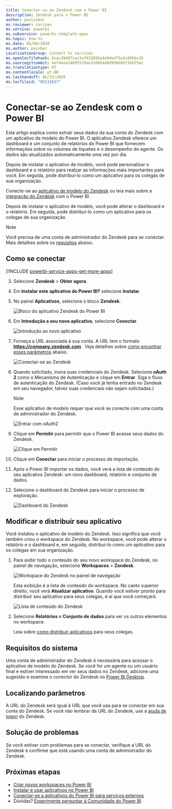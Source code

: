 ```yaml
---
title: Conectar-se ao Zendesk com o Power BI
description: Zendesk para o Power BI
author: paulinbar
ms.reviewer: sarinas
ms.service: powerbi
ms.subservice: powerbi-template-apps
ms.topic: how-to
ms.date: 05/04/2020
ms.author: painbar
LocalizationGroup: Connect to services
ms.openlocfilehash: 6cac39407cac3af833656a4e94edf9a3c80bbc26
ms.sourcegitcommit: eef4eee24695570ae3186b4d8d99660df16bf54c
ms.translationtype: HT
ms.contentlocale: pt-BR
ms.lasthandoff: 06/23/2020
ms.locfileid: "85231627"
---
```

# <a name="connect-to-zendesk-with-power-bi"></a>Conectar-se ao Zendesk com o Power BI

Este artigo explica como extrair seus dados da sua conta do Zendesk com um aplicativo de modelo do Power BI. O aplicativo Zendesk oferece um dashboard e um conjunto de relatórios do Power BI que fornecem informações sobre os volumes de tíquetes e o desempenho do agente. Os dados são atualizados automaticamente uma vez por dia. 

Depois de instalar o aplicativo de modelo, você pode personalizar o dashboard e o relatório para realçar as informações mais importantes para você. Em seguida, pode distribuí-lo como um aplicativo para os colegas de sua organização.

Conecte-se ao [aplicativo de modelo do Zendesk](https://app.powerbi.com/getdata/services/zendesk) ou leia mais sobre a [integração do Zendesk](https://powerbi.microsoft.com/integrations/zendesk) com o Power BI.

Depois de instalar o aplicativo de modelo, você pode alterar o dashboard e o relatório. Em seguida, pode distribuí-lo como um aplicativo para os colegas de sua organização.

>[!NOTE]
>Você precisa de uma conta de administrador do Zendesk para se conectar. Mais detalhes sobre os [requisitos](#system-requirements) abaixo.

## <a name="how-to-connect"></a>Como se conectar

[!INCLUDE [powerbi-service-apps-get-more-apps](../includes/powerbi-service-apps-get-more-apps.md)]

3. Selecione **Zendesk** \> **Obter agora**.
4. Em **Instalar este aplicativo do Power BI?** selecione **Instalar**.
4. No painel **Aplicativos**, selecione o bloco **Zendesk**.

    ![Bloco do aplicativo Zendesk do Power BI](media/service-connect-to-zendesk/power-bi-zendesk-tile.png)

6. Em **Introdução a seu novo aplicativo**, selecione **Conectar**.

    ![Introdução ao novo aplicativo](media/service-connect-to-zendesk/power-bi-new-app-connect-get-started.png)

4. Forneça a URL associada à sua conta. A URL tem o formato **https://company.zendesk.com** . Veja detalhes sobre [como encontrar esses parâmetros](#finding-parameters) abaixo.
   
   ![Conectar-se ao Zendesk](media/service-connect-to-zendesk/pbi_zendeskconnect.png)

5. Quando solicitado, insira suas credenciais do Zendesk.  Selecione **oAuth 2** como o Mecanismo de Autenticação e clique em **Entrar**. Siga o fluxo de autenticação do Zendesk. (Caso você já tenha entrado no Zendesk em seu navegador, talvez suas credenciais não sejam solicitadas.)
   
   > [!NOTE]
   > Esse aplicativo de modelo requer que você se conecte com uma conta de administrador do Zendesk. 
   > 
   
   ![Entrar com oAuth2](media/service-connect-to-zendesk/pbi_zendesksignin.png)
6. Clique em **Permitir** para permitir que o Power BI acesse seus dados do Zendesk.
   
   ![Clique em Permitir](media/service-connect-to-zendesk/zendesk2.jpg)
7. Clique em **Conectar** para iniciar o processo de importação. 
8. Após o Power BI importar os dados, você verá a lista de conteúdo do seu aplicativo Zendesk: um novo dashboard, relatório e conjunto de dados.
9. Selecione o dashboard do Zendesk para iniciar o processo de exploração.

    ![Dashboard do Zendesk](media/service-connect-to-zendesk/power-bi-zendesk-dashboard.png)
   
## <a name="modify-and-distribute-your-app"></a>Modificar e distribuir seu aplicativo

Você instalou o aplicativo de modelo do Zendesk. Isso significa que você também criou o workspace do Zendesk. No workspace, você pode alterar o relatório e o dashboard e, em seguida, distribuí-lo como um *aplicativo* para os colegas em sua organização. 

1. Para exibir todo o conteúdo do seu novo workspace do Zendesk, no painel de navegação, selecione **Workspaces** > **Zendesk**. 

    ![Workspace do Zendesk no painel de navegação](media/service-connect-to-zendesk/power-bi-zendesk-workspace-left-nav.png)

    Esta exibição é a lista de conteúdo do workspace. No canto superior direito, você verá **Atualizar aplicativo**. Quando você estiver pronto para distribuir seu aplicativo para seus colegas, é aí que você começará. 

    ![Lista de conteúdo do Zendesk](media/service-connect-to-zendesk/power-bi-zendesk-content-list.png)

2. Selecione **Relatórios** e **Conjunto de dados** para ver os outros elementos no workspace.

    Leia sobre [como distribuir aplicativos](../collaborate-share/service-create-distribute-apps.md) para seus colegas.

## <a name="system-requirements"></a>Requisitos do sistema
Uma conta de administrador do Zendesk é necessária para acessar o aplicativo de modelo do Zendesk. Se você for um agente ou um usuário final e estiver interessado em ver seus dados no Zendesk, adicione uma sugestão e examine o conector do Zendesk no [Power BI Desktop](desktop-connect-to-data.md).

## <a name="finding-parameters"></a>Localizando parâmetros
A URL do Zendesk será igual à URL que você usa para se conectar em sua conta do Zendesk. Se você não lembrar da URL do Zendesk, use a [ajuda de logon](https://www.zendesk.com/login/) do Zendesk.

## <a name="troubleshooting"></a>Solução de problemas
Se você estiver com problemas para se conectar, verifique a URL do Zendesk e confirme que está usando uma conta de administrador do Zendesk.

## <a name="next-steps"></a>Próximas etapas

* [Criar novos workspaces no Power BI](../collaborate-share/service-create-the-new-workspaces.md)
* [Instalar e usar aplicativos no Power BI](../consumer/end-user-apps.md)
* [Conectar-se a aplicativos do Power BI para serviços externos](service-connect-to-services.md)
* Dúvidas? [Experimente perguntar à Comunidade do Power BI](https://community.powerbi.com/)
